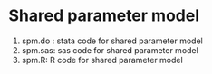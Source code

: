 # Shared parameter model
1. spm.do : stata code for shared parameter model
2. spm.sas:  sas code for shared parameter model
3. spm.R:    R code for shared parameter model
 
